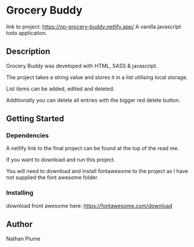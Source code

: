 # Grocery Buddy

link to project: https://np-grocery-buddy.netlify.app/
A vanilla javascript todo application.

## Description

Grocery Buddy was developed with HTML, SASS & javascript.

The project takes a string value and stores it in a list utilising local storage.

List items can be added, edited and deleted.

Additionally you can delete all entries with the bigger red delete button.

## Getting Started

### Dependencies

A netlify link to the final project can be found at the top of the read me.

If you want to download and run this project.

You will need to download and install fontawesome to the project as I have not supplied the font awesome folder.

### Installing

download front awesome here: https://fontawesome.com/download

## Author

Nathan Plume
